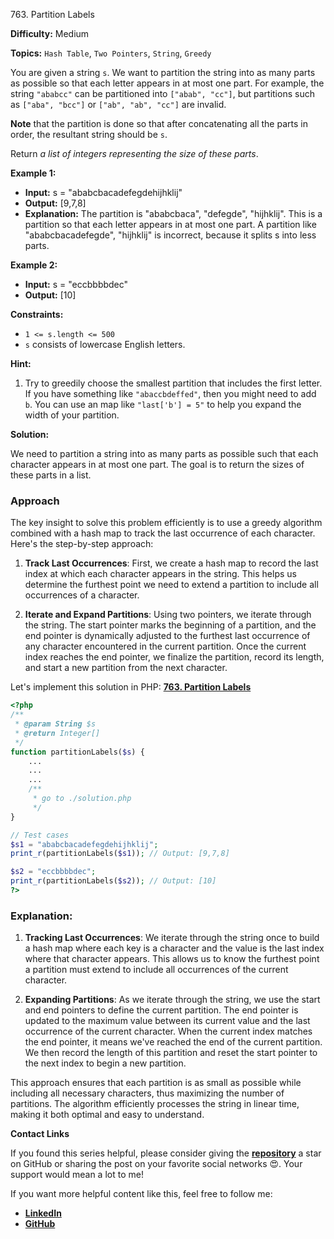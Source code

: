 763\. Partition Labels

**Difficulty:** Medium

**Topics:** `Hash Table`, `Two Pointers`, `String`, `Greedy`

You are given a string `s`. We want to partition the string into as many parts as possible so that each letter appears in at most one part. For example, the string `"ababcc"` can be partitioned into `["abab", "cc"]`, but partitions such as `["aba", "bcc"]` or `["ab", "ab", "cc"]` are invalid.

**Note** that the partition is done so that after concatenating all the parts in order, the resultant string should be `s`.

Return _a list of integers representing the size of these parts_.

**Example 1:**

- **Input:** s = "ababcbacadefegdehijhklij"
- **Output:** [9,7,8]
- **Explanation:**
  The partition is "ababcbaca", "defegde", "hijhklij".
  This is a partition so that each letter appears in at most one part.
  A partition like "ababcbacadefegde", "hijhklij" is incorrect, because it splits s into less parts.

**Example 2:**

- **Input:** s = "eccbbbbdec"
- **Output:** [10]



**Constraints:**

- `1 <= s.length <= 500`
- `s` consists of lowercase English letters.


**Hint:**
1. Try to greedily choose the smallest partition that includes the first letter. If you have something like `"abaccbdeffed"`, then you might need to add `b`. You can use an map like `"last['b'] = 5"` to help you expand the width of your partition.



**Solution:**

We need to partition a string into as many parts as possible such that each character appears in at most one part. The goal is to return the sizes of these parts in a list.

### Approach
The key insight to solve this problem efficiently is to use a greedy algorithm combined with a hash map to track the last occurrence of each character. Here's the step-by-step approach:

1. **Track Last Occurrences**: First, we create a hash map to record the last index at which each character appears in the string. This helps us determine the furthest point we need to extend a partition to include all occurrences of a character.

2. **Iterate and Expand Partitions**: Using two pointers, we iterate through the string. The start pointer marks the beginning of a partition, and the end pointer is dynamically adjusted to the furthest last occurrence of any character encountered in the current partition. Once the current index reaches the end pointer, we finalize the partition, record its length, and start a new partition from the next character.

Let's implement this solution in PHP: **[763. Partition Labels](https://github.com/mah-shamim/leet-code-in-php/tree/main/algorithms/000763-partition-labels/solution.php)**

```php
<?php
/**
 * @param String $s
 * @return Integer[]
 */
function partitionLabels($s) {
    ...
    ...
    ...
    /**
     * go to ./solution.php
     */
}

// Test cases
$s1 = "ababcbacadefegdehijhklij";
print_r(partitionLabels($s1)); // Output: [9,7,8]

$s2 = "eccbbbbdec";
print_r(partitionLabels($s2)); // Output: [10]
?>
```

### Explanation:

1. **Tracking Last Occurrences**: We iterate through the string once to build a hash map where each key is a character and the value is the last index where that character appears. This allows us to know the furthest point a partition must extend to include all occurrences of the current character.

2. **Expanding Partitions**: As we iterate through the string, we use the start and end pointers to define the current partition. The end pointer is updated to the maximum value between its current value and the last occurrence of the current character. When the current index matches the end pointer, it means we've reached the end of the current partition. We then record the length of this partition and reset the start pointer to the next index to begin a new partition.

This approach ensures that each partition is as small as possible while including all necessary characters, thus maximizing the number of partitions. The algorithm efficiently processes the string in linear time, making it both optimal and easy to understand.

**Contact Links**

If you found this series helpful, please consider giving the **[repository](https://github.com/mah-shamim/leet-code-in-php)** a star on GitHub or sharing the post on your favorite social networks 😍. Your support would mean a lot to me!

If you want more helpful content like this, feel free to follow me:

- **[LinkedIn](https://www.linkedin.com/in/arifulhaque/)**
- **[GitHub](https://github.com/mah-shamim)**